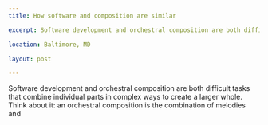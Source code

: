 ```yaml
---
title: How software and composition are similar

excerpt: Software development and orchestral composition are both difficult tasks that combine individual parts in complex ways to create a larger whole.

location: Baltimore, MD

layout: post

---
```


Software development and orchestral composition are both difficult tasks that combine individual parts in complex ways to create a larger whole. Think about it: an orchestral composition is the combination of melodies and 



